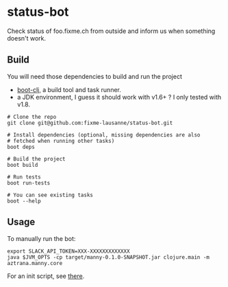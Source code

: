 # status-bot

Check status of foo.fixme.ch from outside and inform us when something doesn't work.

## Build

You will need those dependencies to build and run the project

- [boot-clj](https://github.com/boot-clj/boot#install), a build tool and task runner.
- a JDK environment, I guess it should work with v1.6+ ? I only tested with v1.8.

```
# Clone the repo
git clone git@github.com:fixme-lausanne/status-bot.git

# Install dependencies (optional, missing dependencies are also
# fetched when running other tasks)
boot deps

# Build the project
boot build

# Run tests
boot run-tests

# You can see existing tasks
boot --help
```

## Usage

To manually run the bot:

```
export SLACK_API_TOKEN=XXX-XXXXXXXXXXXXX
java $JVM_OPTS -cp target/manny-0.1.0-SNAPSHOT.jar clojure.main -m aztrana.manny.core
```

For an init script, see [there](https://git.fixme.ch/org/FIXME/init-scripts).
